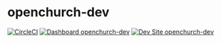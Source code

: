 # openchurch-dev

[![CircleCI](https://circleci.com/gh/dustinleblanc/openchurch-dev.svg?style=shield)](https://circleci.com/gh/dustinleblanc/openchurch-dev)
[![Dashboard openchurch-dev](https://img.shields.io/badge/dashboard-openchurch_dev-yellow.svg)](https://dashboard.pantheon.io/sites/d822b344-b0a8-4de4-9e06-e94d6176c761#dev/code)
[![Dev Site openchurch-dev](https://img.shields.io/badge/site-openchurch_dev-blue.svg)](http://dev-openchurch-dev.pantheonsite.io/)